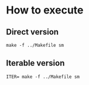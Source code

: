 # How to execute
## Direct version

    make -f ../Makefile sm

## Iterable version

    ITER= make -f ../Makefile sm
